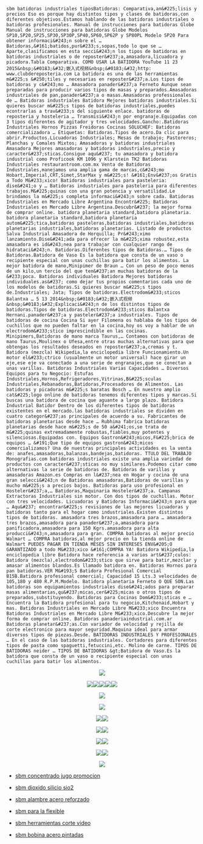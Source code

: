 
```
sbm batidoras industriales tiposBatidoras: Comparativa,an&#225;lisis y precios Eso es porque hay distintos tipos y clases de batidoras,con diferentes objetivos.Estamos hablando de las batidoras industriales o batidoras profesionales. Manual de instrucciones para batidoras Globe Manual de instrucciones para batidoras Globe Modelos SP10,SP20,SP25,SP30,SP30P,SP40,SP60,SP62P y SP80PL Modelo SP20 Para obtener informaci&#243;n sobre el … Batidoras,&#161;batidos,pur&#233;s,sopas,todo lo que se … Aparte,clasificamos en esta secci&#243;n los tipos de batidoras en batidoras industriales o de reposter&#237;a,amasadora,licuadora y picadora.Tabla Comparativa. COMO USAR LA BATIDORA YouTube 11 23 2015&nbsp;&#0183;&#32;嵌入式视频&nbsp;&#0183;&#32;http: www.clubdereposteria.com La batidora es una de las herramientas m&#225;s &#250;tiles y necesarias en reposter&#237;a.Los tipos de batidoras y c&#243;mo … Amasadora panader&#237;a Ferneto Aunque sean preparadas para producir varios tipos de masas y preparados.Amasadoras industriales de pan,panader&#237;a o masas.Amasadoras professionales de … Batidoras industriales Batidora Mejores batidoras industriales.Si quieres buscar m&#225;s tipos de batidoras industriales,puedes econtrarlas a trav&#233;s del siguiente enlace. batidoras de reposteria y hosteleria … Transmisi&#243;n por engranaje.Equipadas con 3 tipos diferentes de agitador y tres velocidades.Gancho:.Batidoras Industriales Hornos Pizzas Freidoras Cocinas SOLUCHEF: Batidoras comercializadora … Etiquetas: Batidoras.Tipos de acero.Da clic para abrir.Productos.Licuadoras Industriales; Mesas de trabajo; Pastoreros; Planchas y Comales Mixtos; Amasadoras y batidoras industriales Amasadora Mejores amasadoras y batidoras industriales,precio y caracter&#237;sticas.Consigue aqu&#237; tu amasadora y batidora industrial como Proficook KM 1096 y Klarstein TK2 Batidoras Industriales restaurantroom.com.mx Venta de Batidoras Industriales,manejamos una amplia gama de marcas,c&#243;mo Hobart,Imperial,CRT,Simet,StarMax y m&#225;s! &#161;Env&#237;os Gratis a Todo M&#233;xico! Batidoras industriales para pasteleria: dise&#241;o y … Batidoras industriales para pasteleria para diferentes trabajos.M&#225;quinas con una gran potencia y versatilidad.Le brindamos la m&#225;s completa informaci&#243;n sobre cada. Batidoras Industriales en Mercado Libre Argentina Encontr&#225; Batidoras Industriales en Mercado Libre Argentina.Descubr&#237; la mejor forma de comprar online. batidora planetaria standard,batidora planetaria. batidora planetaria standard,batidora planetaria autom&#225;tica,batidoras pasteleras,batidoras industriales,batidoras planetarias industriales,batidoras planetarias. Listado de productos Salva Industrial Amasadora de Horquilla; Pr&#243;ximo lanzamiento.Dise&#241;ada para ofrecer la m&#225;xima robustez,esta amasadora es id&#243;nea para trabajar con cualquier rango de hidrataci&#243;n. Batidoras.Diferentes tipos de Batidoras.… Tipos de Batidoras.Batidora de Vaso Es la batidora que consta de un vaso o recipiente especial con unas cuchillas para batir los alimentos. La mejor batidora de mano,Minipimer de Braun … Con un peso de poco menos de un kilo,un tercio del que ten&#237;an muchas batidoras de la &#233;poca. Batidoras individuales Batidora Mejores batidoras individuales.as&#237; como dejar tus propios comentarios cada uno de los modelos de batidoras.Si quieres buscar m&#225;s tipos de.Industriales; Jata; Tipos de batidoras.Electrodom&#233;sticos Balantxa … 5 13 2014&nbsp;&#0183;&#32;嵌入式视频&nbsp;&#0183;&#32;Explicaci&#243;n de los distintos tipos de batidoras.Tipos de batidoras.Electrodom&#233;sticos Balantxa Hernani.panader&#237;a y pasteler&#237;a industriales. Tipos de batidoras de cocina Cocina Si ayer Filomena os hablaba de los tipos de cuchillos que no pueden faltar en la cocina,hoy os voy a hablar de un electrodom&#233;stico imprescindible en las cocinas. Minipimers,Batidoras de mano marca Taurus,… Contamos con batidoras de mano Taurus,Moulinex o Ufesa,entre otras muchas alternativas para que obtengas los resultados deseados en reposter&#237;a,cremas y t. Batidora (mezcla) Wikipedia,la enciclopedia libre Funcionamiento.Un motor el&#233;ctrico (usualmente un motor universal) hace girar un eje,ese eje va conectado a una serie de engranajes,que se conectan a unas varillas. Batidoras Industriales Varias Capacidades … Diversos Equipos para tu Negocio: Estufas Industriales,Hornos,Refrigeradores,Vitrinas,B&#225;sculas Industriales,Rebanadoras,Batidoras,Procesadores de Alimentos. Las batidoras y picadoras m&#225;s baratas Bosch … En nuestro amplio cat&#225;logo online de batidoras tenemos diferentes tipos y marcas.Si buscas una batidora de cocina que aguante a largo plazo. Batidora Industrial Batidor Dentro de los diferentes tipos de batidoras existentes en el mercado.las batidoras industriales se dividen en cuatro categor&#237;as principales de acuerdo a su. Fabricantes de batidoras planetarias desde hace … Rubhima fabrica batidoras planetarias desde hace m&#225;s de 50 a&#241;os,se trata de m&#225;quinas extremadamente robustas,fiables,muy potentes y silenciosas.Equipadas con. Equipos Gastron&#243;micos,F&#225;brica de equipos … &#191;Que tipo de equipos gastron&#243;micos comercializamos? Una de nuestras principales actividades es la venta de: anafes,amasadoras,balanzas,bandejas,batidoras. TTULO DEL TRABAJO Monografias.com batidoras industriales existe una amplia variedad de productos con caracter&#237;sticas no muy similares.Podemos citar como alternativas la serie de batidoras de. Batidoras de varillas y amasadoras Amazon.es Compras en l&#237;nea en Hogar y cocina de una gran selecci&#243;n de Batidoras amasadoras,Batidoras de varillas y mucho m&#225;s a precios bajos. Batidoras para uso profesional en Hosteler&#237;a,… Batidoras,Maquinaria Hosteler&#237;a. Campanas Extractoras Industriales sin motor. Con dos tipos de cuchillas. Motor con tres velocidades. Licuadoras y Batidoras Informaci&#243;n para que … Aqu&#237; encontrar&#225;s revisiones de las mejores licuadoras y batidoras tanto para el hogar como industriales.Existen distintos tipos de batidoras. amasadora tres brazos,amasadora para … amasadora tres brazos,amasadora para panader&#237;a,amasadora para panificadora,amasadora para 150 Kgrs.amasadora para alta producci&#243;n,amasadora para gran. COMPRA batidoras al mejor precio Walmart … COMPRA batidoras,al mejor precio en la tienda online de Walmart PUEDES PAGAR EN TIENDA MESES SIN INTERESES ENV&#205;O GARANTIZADO a todo M&#233;xico &#161;COMPRA YA! Batidora Wikipedia,la enciclopedia libre Batidora hace referencia a varios art&#237;culos: Batidora (mezcla),electrodom&#233;stico que sirve para batir,mezclar y amasar alimentos blandos.Es llamado batidora en. Batidoras Hornos para pan batidoras.VER M&#193;S Batidora Profesional Comercial B15B.Batidora profesional comercial; Capacidad 15 Lts.3 velocidades de 105,180 y 480 R.P.M.Modelo. Batidora planetaria Ferneto O QUE SON.Las batidoras son equipamientos industriales dise&#241;ados para preparar masas alimentarias,qu&#237;micas,cer&#225;micas o otros tipos de preparados,substituyendo. Batidoras para Cocinas Dom&#233;sticas e … Encuentra la Batidora profesional para tu negocio,Kitchenaid,Hobart y mas. Batidoras Industriales en Mercado Libre M&#233;xico Encuentra Batidoras Industriales en Mercado Libre M&#233;xico.Descubre la mejor forma de comprar online. Batidoras panaderiaindustrial.com.ar Batidoras planetar&#237;as.Con variador de velocidad y rejilla de corte electronico para mayor seguridad.Maquina ideal para armar diversos tipos de piezas.Desde. BATIDORAS INDUSTRIALES Y PROFESIONALES … En el caso de las batidoras industriales. Cortadores para diferentes tipos de pasta como spaguetti,fetuccini,etc. Molino de carne. TIPOS DE BATIDORAS neider … TIPOS DE BATIDORAS &gt;Batidora de Vaso.Es la batidora que consta de un vaso o recipiente especial con unas cuchillas para batir los alimentos. 
```

<div align="center">

<a href="https://es-crusher.shibang-china.com/github&k=sbm+batidoras+industriales+tipos"><img src="https://static.shibang-china.com/es/crusher/logo.jpg"></a>

<a href="https://es-crusher.shibang-china.com/github&k=sbm+batidoras+industriales+tipos"><img src="https://static.shibang-china.com/es/crusher/index.jpg"></a><a href="https://es-crusher.shibang-china.com/material.htmlgithub&k=sbm+batidoras+industriales+tipos"><img src="https://static.shibang-china.com/es/crusher/material.jpg"></a><a href="https://es-crusher.shibang-china.com/application.htmlgithub&k=sbm+batidoras+industriales+tipos"><img src="https://static.shibang-china.com/es/crusher/application.jpg"></a><a href="https://es-crusher.shibang-china.com/aboutus.htmlgithub&k=sbm+batidoras+industriales+tipos"><img src="https://static.shibang-china.com/es/crusher/aboutus.jpg"></a><a href="https://es-crusher.shibang-china.com/contact.htmlgithub&k=sbm+batidoras+industriales+tipos"><img src="https://static.shibang-china.com/es/crusher/contact.jpg"></a>

<a href="https://es-crusher.shibang-china.com/github&k=sbm+batidoras+industriales+tipos"><img src="https://static.shibang-china.com/es/crusher/banner.jpg"></a>

<a href="https://swt.shibang-china.com/github&k=sbm+batidoras+industriales+tipos"><img src="https://static.shibang-china.com/es/crusher/text.jpg"></a>

<a href="https://swt.shibang-china.com/github&k=sbm+batidoras+industriales+tipos"><img src="https://static.shibang-china.com/es/crusher/chat.jpg"></a><a href="https://es-crusher.shibang-china.com/contact.htmlgithub&k=sbm+batidoras+industriales+tipos"><img src="https://static.shibang-china.com/es/crusher/message.jpg"></a>

<a href="https://es-crusher.shibang-china.com/products/pe.htmlgithub&k=sbm+batidoras+industriales+tipos"><img src="https://static.shibang-china.com/es/crusher/pe.jpg"></a><a href="https://es-crusher.shibang-china.com/products/pf.htmlgithub&k=sbm+batidoras+industriales+tipos"><img src="https://static.shibang-china.com/es/crusher/pf.jpg"></a>

<a href="https://es-crusher.shibang-china.com/products/hpt.htmlgithub&k=sbm+batidoras+industriales+tipos"><img src="https://static.shibang-china.com/es/crusher/hpt.jpg"></a><a href="https://es-crusher.shibang-china.com/products/vsi.htmlgithub&k=sbm+batidoras+industriales+tipos"><img src="https://static.shibang-china.com/es/crusher/vsi.jpg"></a>

<a href="https://es-crusher.shibang-china.com/products/klv.htmlgithub&k=sbm+batidoras+industriales+tipos"><img src="https://static.shibang-china.com/es/crusher/klv.jpg"></a><a href="https://es-crusher.shibang-china.com/products/portable.htmlgithub&k=sbm+batidoras+industriales+tipos"><img src="https://static.shibang-china.com/es/crusher/portable.jpg"></a>

<a href="https://swt.shibang-china.com/github&k=sbm+batidoras+industriales+tipos"><img src="https://static.shibang-china.com/es/crusher/case.jpg"></a>

</div>


* [sbm concentrado jugo promocion](sbm%20concentrado%20jugo%20promocion.md)

* [sbm dioxido silicio sio2](sbm%20dioxido%20silicio%20sio2.md)

* [sbm alambre acero reforzado](sbm%20alambre%20acero%20reforzado.md)

* [sbm para la flexible](sbm%20para%20la%20flexible.md)

* [sbm herramientas corte video](sbm%20herramientas%20corte%20video.md)

* [sbm bobina acero pintadas](sbm%20bobina%20acero%20pintadas.md)